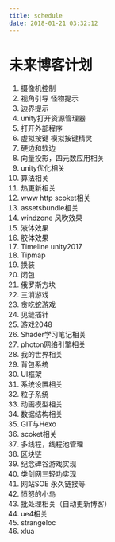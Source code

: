 ```yaml
---
title: schedule
date: 2018-01-21 03:32:12
---
```



# 未来博客计划

1.  摄像机控制
2. 视角引导 怪物提示
3. 边界提示
4. unity打开资源管理器
5. 打开外部程序
6. 虚拟按键 模拟按键精灵
7. 硬边和软边
8. 向量投影，四元数应用相关
9. unity优化相关
10. 算法相关
11. 热更新相关
12. www http scoket相关
13. assetsbundle相关
14. windzone 风吹效果
15. 液体效果
16. 胶体效果
17. Timeline unity2017 
18. Tipmap
19. 换装
20. 闭包
21. 俄罗斯方块
22. 三消游戏
23. 贪吃蛇游戏
24. 见缝插针
25. 游戏2048
26. Shader学习笔记相关
27. photon网络引擎相关
28. 我的世界相关
29. 背包系统
30. UI框架
31. 系统设置相关
32. 粒子系统
33. 动画模型相关
34. 数据结构相关
35. GIT与Hexo
36. scoket相关
37. 多线程，线程池管理
38. 区块链
39. 纪念碑谷游戏实现
40. 类剑网三轻功实现
41. 网站SOE 永久链接等
42. 愤怒的小鸟
43. 批处理相关（自动更新博客）
44. ue4相关
45. strangeIoc
46. xlua



